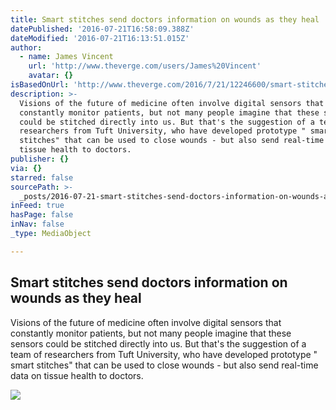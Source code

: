 ```yaml
---
title: Smart stitches send doctors information on wounds as they heal
datePublished: '2016-07-21T16:58:09.388Z'
dateModified: '2016-07-21T16:13:51.015Z'
author:
  - name: James Vincent
    url: 'http://www.theverge.com/users/James%20Vincent'
    avatar: {}
isBasedOnUrl: 'http://www.theverge.com/2016/7/21/12246600/smart-stitches-medical-data'
description: >-
  Visions of the future of medicine often involve digital sensors that
  constantly monitor patients, but not many people imagine that these sensors
  could be stitched directly into us. But that's the suggestion of a team of
  researchers from Tuft University, who have developed prototype " smart
  stitches" that can be used to close wounds - but also send real-time data on
  tissue health to doctors.
publisher: {}
via: {}
starred: false
sourcePath: >-
  _posts/2016-07-21-smart-stitches-send-doctors-information-on-wounds-as-they-he.md
inFeed: true
hasPage: false
inNav: false
_type: MediaObject

---
```

<article style=""><h1>Smart stitches send doctors information on wounds as they heal</h1><p>Visions of the future of medicine often involve digital sensors that constantly monitor patients, but not many people imagine that these sensors could be stitched directly into us. But that's the suggestion of a team of researchers from Tuft University, who have developed prototype " smart stitches" that can be used to close wounds - but also send real-time data on tissue health to doctors.</p><img src="https://cdn2.vox-cdn.com/thumbor/LaxaVQgUZWr_oxhOI6s24JmTQAo=/0x0:951x535/1600x900/cdn0.vox-cdn.com/uploads/chorus_image/image/50170037/4709107324_3835509dfd_b.0.0.jpg" /></article>